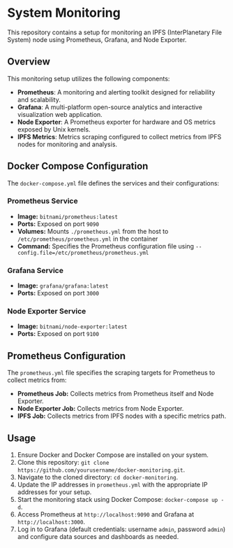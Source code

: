 

# System Monitoring

This repository contains a setup for monitoring an IPFS (InterPlanetary File System) node using Prometheus, Grafana, and Node Exporter.

## Overview

This monitoring setup utilizes the following components:

- **Prometheus**: A monitoring and alerting toolkit designed for reliability and scalability.
- **Grafana**: A multi-platform open-source analytics and interactive visualization web application.
- **Node Exporter**: A Prometheus exporter for hardware and OS metrics exposed by Unix kernels.
- **IPFS Metrics**: Metrics scraping configured to collect metrics from IPFS nodes for monitoring and analysis.

## Docker Compose Configuration

The `docker-compose.yml` file defines the services and their configurations:

### Prometheus Service

- **Image:** `bitnami/prometheus:latest`
- **Ports:** Exposed on port `9090`
- **Volumes:** Mounts `./prometheus.yml` from the host to `/etc/prometheus/prometheus.yml` in the container
- **Command:** Specifies the Prometheus configuration file using `--config.file=/etc/prometheus/prometheus.yml`

### Grafana Service

- **Image:** `grafana/grafana:latest`
- **Ports:** Exposed on port `3000`

### Node Exporter Service

- **Image:** `bitnami/node-exporter:latest`
- **Ports:** Exposed on port `9100`

## Prometheus Configuration

The `prometheus.yml` file specifies the scraping targets for Prometheus to collect metrics from:

- **Prometheus Job:** Collects metrics from Prometheus itself and Node Exporter.
- **Node Exporter Job:** Collects metrics from Node Exporter.
- **IPFS Job:** Collects metrics from IPFS nodes with a specific metrics path.


## Usage

1. Ensure Docker and Docker Compose are installed on your system.
2. Clone this repository: `git clone https://github.com/yourusername/docker-monitoring.git`.
3. Navigate to the cloned directory: `cd docker-monitoring`.
4. Update the IP addresses in `prometheus.yml` with the appropriate IP addresses for your setup.
5. Start the monitoring stack using Docker Compose: `docker-compose up -d`.
6. Access Prometheus at `http://localhost:9090` and Grafana at `http://localhost:3000`.
7. Log in to Grafana (default credentials: username `admin`, password `admin`) and configure data sources and dashboards as needed.

